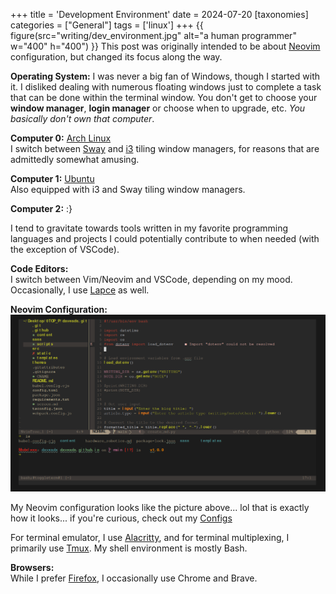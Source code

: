 +++
title = 'Development Environment'
date = 2024-07-20
[taxonomies]
categories = ["General"]
tags = ['linux']
+++
{{ figure(src="writing/dev_environment.jpg" alt="a human programmer" w="400" h="400") }}
This post was originally intended to be about [Neovim](https://github.com/neovim/neovim) configuration, but changed its focus along the way.

**Operating System:**
I was never a big fan of Windows, though I started with it. I disliked dealing with numerous floating windows just to complete a task that can be done within the terminal window. You don't get to choose your **window manager**, **login manager** or choose when to upgrade, etc. *You basically don't own that computer*.

**Computer 0:** [Arch Linux](https://archlinux.org/)  
I switch between [Sway](https://github.com/swaywm/sway) and [i3](https://github.com/i3/i3) tiling window managers, for reasons that are admittedly somewhat amusing.

**Computer 1:** [Ubuntu](https://ubuntu.com/)  
Also equipped with i3 and Sway tiling window managers.

**Computer 2:** :}

I tend to gravitate towards tools written in my favorite programming languages and projects I could potentially contribute to when needed (with the exception of VSCode).

**Code Editors:**  
I switch between Vim/Neovim and VSCode, depending on my mood. Occasionally, I use [Lapce](https://github.com/lapce/lapce) as well.

**Neovim Configuration:**
![tmux(0)](/assets/images/writing/screenshot.png)

My Neovim configuration looks like the picture above... lol that is exactly how it looks... if you're curious, check out my [Configs](https://github.com/daveads/.sys_s)

For terminal emulator, I use [Alacritty](https://github.com/alacritty/alacritty), and for terminal multiplexing, I primarily use [Tmux](https://github.com/tmux/tmux). My shell environment is mostly Bash.

**Browsers:**  
While I prefer [Firefox](https://www.mozilla.org/en-US/firefox/), I occasionally use Chrome and Brave.